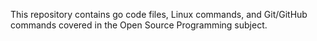 This repository contains go code files, Linux commands, and Git/GitHub commands covered in the Open Source Programming subject.
